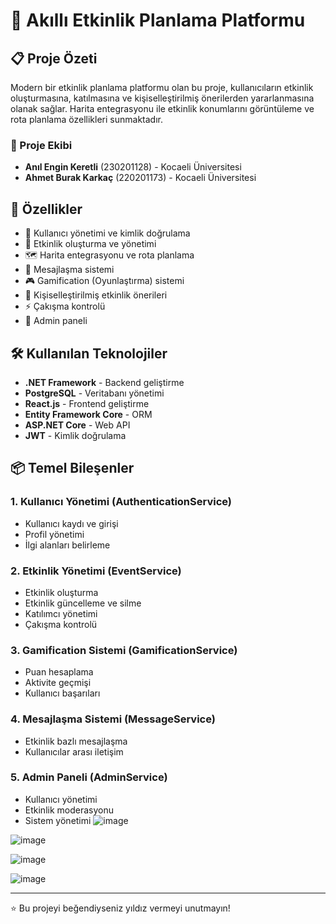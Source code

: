 # 🎯 Akıllı Etkinlik Planlama Platformu


## 📋 Proje Özeti

Modern bir etkinlik planlama platformu olan bu proje, kullanıcıların etkinlik oluşturmasına, katılmasına ve kişiselleştirilmiş önerilerden yararlanmasına olanak sağlar. Harita entegrasyonu ile etkinlik konumlarını görüntüleme ve rota planlama özellikleri sunmaktadır.

### 👥 Proje Ekibi
- **Anıl Engin Keretli** (230201128) - Kocaeli Üniversitesi
- **Ahmet Burak Karkaç** (220201173) - Kocaeli Üniversitesi

## 🚀 Özellikler

- 👤 Kullanıcı yönetimi ve kimlik doğrulama
- 📅 Etkinlik oluşturma ve yönetimi
- 🗺️ Harita entegrasyonu ve rota planlama
- 💬 Mesajlaşma sistemi
- 🎮 Gamification (Oyunlaştırma) sistemi
- 🎯 Kişiselleştirilmiş etkinlik önerileri
- ⚡ Çakışma kontrolü
- 👑 Admin paneli

## 🛠️ Kullanılan Teknolojiler

- **.NET Framework** - Backend geliştirme
- **PostgreSQL** - Veritabanı yönetimi
- **React.js** - Frontend geliştirme
- **Entity Framework Core** - ORM
- **ASP.NET Core** - Web API
- **JWT** - Kimlik doğrulama

## 📦 Temel Bileşenler

### 1. Kullanıcı Yönetimi (AuthenticationService)
- Kullanıcı kaydı ve girişi
- Profil yönetimi
- İlgi alanları belirleme

### 2. Etkinlik Yönetimi (EventService)
- Etkinlik oluşturma
- Etkinlik güncelleme ve silme
- Katılımcı yönetimi
- Çakışma kontrolü

### 3. Gamification Sistemi (GamificationService)
- Puan hesaplama
- Aktivite geçmişi
- Kullanıcı başarıları

### 4. Mesajlaşma Sistemi (MessageService)
- Etkinlik bazlı mesajlaşma
- Kullanıcılar arası iletişim

### 5. Admin Paneli (AdminService)
- Kullanıcı yönetimi
- Etkinlik moderasyonu
- Sistem yönetimi
![image](https://github.com/user-attachments/assets/02bb3f80-aeae-4166-b1a6-e7683608988c)

![image](https://github.com/user-attachments/assets/df678d57-3d9d-4f84-b2e4-eddee356ba37)

![image](https://github.com/user-attachments/assets/29822ac8-9528-4695-a17c-49ddafb180b0)

![image](https://github.com/user-attachments/assets/27093695-3c10-4429-af5e-728614b57bc3)

---

⭐ Bu projeyi beğendiyseniz yıldız vermeyi unutmayın!
